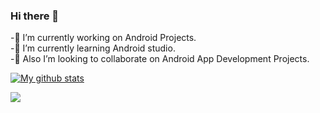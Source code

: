 ### Hi there 👋
-🔭 I’m currently working on Android Projects.<br/>
-🌱 I’m currently learning Android studio.<br/>
-🤝 Also I’m looking to collaborate on Android App Development Projects. 

[![My github stats](https://github-readme-stats.vercel.app/api?username=Abhishek06042000&hide=prs&count_private=true&show_icons=true&theme=radical)](https://github.com/Abhishek06042000/github-readme-stats)

 
[<img src="https://img.shields.io/badge/linkedin-%230077B5.svg?&style=for-the-badge&logo=linkedin&logoColor=white" />](https://www.linkedin.com/feed/)

<!--
**Abhishek06042000/Abhishek06042000** is a ✨ _special_ ✨ repository because its `README.md` (this file) appears on your GitHub profile.

Here are some ideas to get you started:

- 
- 
- 👯 I’m looking to collaborate on ...
- 🤔 I’m looking for help with ...
- 💬 Ask me about ...
- 📫 How to reach me: ...
- 😄 Pronouns: ...
- ⚡ Fun fact: ...
-->
